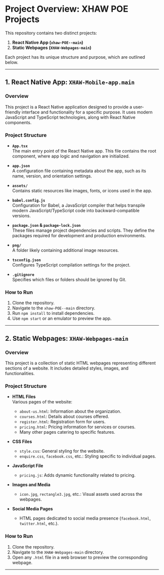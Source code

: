 # Project Overview: XHAW POE Projects

This repository contains two distinct projects:
1. **React Native App (`xhaw-POE--main`)**
2. **Static Webpages (`XHAW-Webpages-main`)**

Each project has its unique structure and purpose, which are outlined below.

---

## **1. React Native App: `XHAW-Mobile-app.main`**

### **Overview**
This project is a React Native application designed to provide a user-friendly interface and functionality for a specific purpose. It uses modern JavaScript and TypeScript technologies, along with React Native components.

### **Project Structure**
- **`App.tsx`**  
  The main entry point of the React Native app. This file contains the root component, where app logic and navigation are initialized.

- **`app.json`**  
  A configuration file containing metadata about the app, such as its name, version, and orientation settings.

- **`assets/`**  
  Contains static resources like images, fonts, or icons used in the app.

- **`babel.config.js`**  
  Configuration for Babel, a JavaScript compiler that helps transpile modern JavaScript/TypeScript code into backward-compatible versions.

- **`package.json` & `package-lock.json`**  
  These files manage project dependencies and scripts. They define the packages required for development and production environments.

- **`png/`**  
  A folder likely containing additional image resources.

- **`tsconfig.json`**  
  Configures TypeScript compilation settings for the project.

- **`.gitignore`**  
  Specifies which files or folders should be ignored by Git.

### **How to Run**
1. Clone the repository.
2. Navigate to the `xhaw-POE--main` directory.
3. Run `npm install` to install dependencies.
4. Use `npm start` or an emulator to preview the app.

---

## **2. Static Webpages: `XHAW-Webpages-main`**

### **Overview**
This project is a collection of static HTML webpages representing different sections of a website. It includes detailed styles, images, and functionalities.

### **Project Structure**
- **HTML Files**  
  Various pages of the website:
  - `about-us.html`: Information about the organization.
  - `courses.html`: Details about courses offered.
  - `register.html`: Registration form for users.
  - `pricing.html`: Pricing information for services or courses.
  - Many other pages catering to specific features.

- **CSS Files**  
  - `style.css`: General styling for the website.
  - `enquire.css`, `facebook.css`, etc.: Styling specific to individual pages.

- **JavaScript File**
  - `pricing.js`: Adds dynamic functionality related to pricing.

- **Images and Media**
  - `icon.jpg`, `rectangle3.jpg`, etc.: Visual assets used across the webpages.

- **Social Media Pages**
  - HTML pages dedicated to social media presence (`facebook.html`, `twitter.html`, etc.).

### **How to Run**
1. Clone the repository.
2. Navigate to the `XHAW-Webpages-main` directory.
3. Open any `.html` file in a web browser to preview the corresponding webpage.

---

